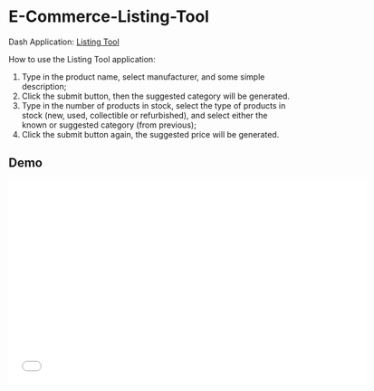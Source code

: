 # E-Commerce-Listing-Tool

Dash Application: [Listing Tool](https://listing-tool-b2f3b75fja-uc.a.run.app/)

How to use the Listing Tool application: 

1. Type in the product name, select manufacturer, and some simple description;
2. Click the submit button, then the suggested category will be generated.
3. Type in the number of products in stock,  select the type of products in stock (new, used, collectible or refurbished), and select either the known or suggested category (from previous);
4. Click the submit button again, the suggested price will be generated.

## Demo

<iframe src='//gifs.com/embed/listing-tool-demo-nR9Q6E' frameborder='0' scrolling='no' width='632px' height='360px' style='-webkit-backface-visibility: hidden;-webkit-transform: scale(1);' ></iframe>
